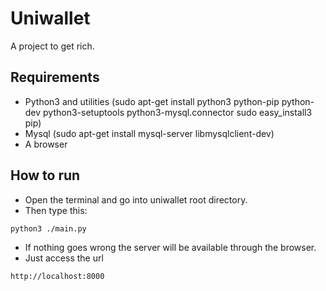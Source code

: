 # Uniwallet
A project to get rich.

## Requirements

 * Python3 and utilities (sudo apt-get install python3 python-pip python-dev python3-setuptools python3-mysql.connector
 sudo easy_install3 pip)
 * Mysql (sudo apt-get install mysql-server libmysqlclient-dev)
 * A browser

## How to run

 * Open the terminal and go into uniwallet root directory.
 * Then type this:
 ```
python3 ./main.py
 ```
 * If nothing goes wrong the server will be available through the browser.
 * Just access the url 
 ```
 http://localhost:8000
 ```
